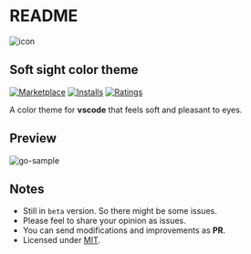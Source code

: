 # README
![icon](https://user-images.githubusercontent.com/2642811/131260710-08744374-4f44-444b-bfe8-4ce2f2559d7e.png)

## Soft sight color theme
[![Marketplace](https://vsmarketplacebadge.apphb.com/version/sajibsrs.soft-sight.svg)](https://marketplace.visualstudio.com/items/sajibsrs.soft-sight) [![Installs](https://vsmarketplacebadge.apphb.com/installs/sajibsrs.soft-sight.svg)](https://marketplace.visualstudio.com/items/asajibsrs.soft-sight) [![Ratings](https://vsmarketplacebadge.apphb.com/rating-short/sajibsrs.soft-sight.svg)](https://marketplace.visualstudio.com/items/sajibsrs.soft-sight)

A color theme for __vscode__ that feels soft and pleasant to eyes.

## Preview
![go-sample](https://user-images.githubusercontent.com/2642811/131261452-00a535d1-eeff-4e94-8798-5deff973fc2f.png)

## Notes
* Still in `beta` version. So there might be some issues.
* Please feel to share your opinion as issues.
* You can send modifications and improvements as __PR__.
* Licensed under [MIT](https://opensource.org/licenses/MIT).
